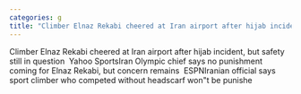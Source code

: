 ```yaml
---
categories: g
title: "Climber Elnaz Rekabi cheered at Iran airport after hijab incident but safety still in question  Yahoo Sports"
---
```

Climber Elnaz Rekabi cheered at Iran airport after hijab incident, but safety still in question&nbsp;&nbsp;Yahoo SportsIran Olympic chief says no punishment coming for Elnaz Rekabi, but concern remains&nbsp;&nbsp;ESPNIranian official says sport climber who competed without headscarf won"t be punishe